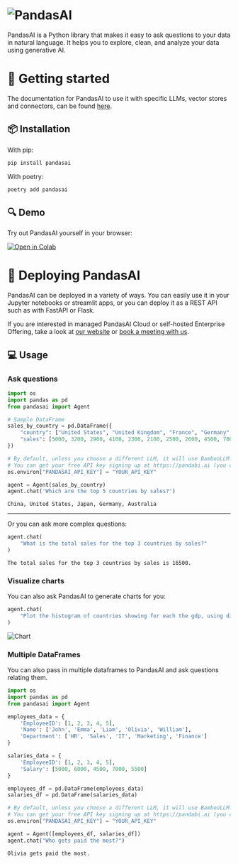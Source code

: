 # ![PandasAI](images/logo.png)


PandasAI is a Python library that makes it easy to ask questions to your data in natural language. It helps you to explore, clean, and analyze your data using generative AI.

# 🔧 Getting started

The documentation for PandasAI to use it with specific LLMs, vector stores and connectors, can be found [here](https://pandas-ai.readthedocs.io/en/latest/).

## 📦 Installation

With pip:

```bash
pip install pandasai
```

With poetry:

```bash
poetry add pandasai
```

## 🔍 Demo

Try out PandasAI yourself in your browser:

[![Open in Colab](https://colab.research.google.com/assets/colab-badge.svg)](https://colab.research.google.com/drive/1ZnO-njhL7TBOYPZaqvMvGtsjckZKrv2E?usp=sharing)

# 🚀 Deploying PandasAI

PandasAI can be deployed in a variety of ways. You can easily use it in your Jupyter notebooks or streamlit apps, or you can deploy it as a REST API such as with FastAPI or Flask.

If you are interested in managed PandasAI Cloud or self-hosted Enterprise Offering, take a look at [our website](https://pandas-ai.com) or [book a meeting with us](https://zcal.co/gventuri/pandas-ai-demo).

## 💻 Usage

### Ask questions

```python
import os
import pandas as pd
from pandasai import Agent

# Sample DataFrame
sales_by_country = pd.DataFrame({
    "country": ["United States", "United Kingdom", "France", "Germany", "Italy", "Spain", "Canada", "Australia", "Japan", "China"],
    "sales": [5000, 3200, 2900, 4100, 2300, 2100, 2500, 2600, 4500, 7000]
})

# By default, unless you choose a different LLM, it will use BambooLLM.
# You can get your free API key signing up at https://pandabi.ai (you can also configure it in your .env file)
os.environ["PANDASAI_API_KEY"] = "YOUR_API_KEY"

agent = Agent(sales_by_country)
agent.chat('Which are the top 5 countries by sales?')
```

```
China, United States, Japan, Germany, Australia
```

---

Or you can ask more complex questions:

```python
agent.chat(
    "What is the total sales for the top 3 countries by sales?"
)
```

```
The total sales for the top 3 countries by sales is 16500.
```

### Visualize charts

You can also ask PandasAI to generate charts for you:

```python
agent.chat(
    "Plot the histogram of countries showing for each the gdp, using different colors for each bar",
)
```

![Chart](images/histogram-chart.png?raw=true)

### Multiple DataFrames

You can also pass in multiple dataframes to PandasAI and ask questions relating them.

```python
import os
import pandas as pd
from pandasai import Agent

employees_data = {
    'EmployeeID': [1, 2, 3, 4, 5],
    'Name': ['John', 'Emma', 'Liam', 'Olivia', 'William'],
    'Department': ['HR', 'Sales', 'IT', 'Marketing', 'Finance']
}

salaries_data = {
    'EmployeeID': [1, 2, 3, 4, 5],
    'Salary': [5000, 6000, 4500, 7000, 5500]
}

employees_df = pd.DataFrame(employees_data)
salaries_df = pd.DataFrame(salaries_data)

# By default, unless you choose a different LLM, it will use BambooLLM.
# You can get your free API key signing up at https://pandabi.ai (you can also configure it in your .env file)
os.environ["PANDASAI_API_KEY"] = "YOUR_API_KEY"

agent = Agent([employees_df, salaries_df])
agent.chat("Who gets paid the most?")
```

```
Olivia gets paid the most.
```
